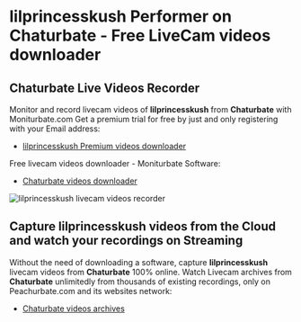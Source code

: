 # lilprincesskush Performer on Chaturbate - Free LiveCam videos downloader

## Chaturbate Live Videos Recorder

Monitor and record livecam videos of **lilprincesskush** from **Chaturbate** with Moniturbate.com
Get a premium trial for free by just and only registering with your Email address:
* [lilprincesskush Premium videos downloader](https://moniturbate.com/request-demo-licence-key.html)

Free livecam videos downloader - Moniturbate Software:
* [Chaturbate videos downloader](https://moniturbate.com/moniturbate-download-software.html)

![lilprincesskush livecam videos recorder](https://peachurnet.com/templates/moniturbate-software.png)


## Capture lilprincesskush videos from the Cloud and watch your recordings on Streaming

Without the need of downloading a software, capture **lilprincesskush** livecam videos from **Chaturbate** 100% online.
Watch Livecam archives from **Chaturbate** unlimitedly from thousands of existing recordings, only on Peachurbate.com and its websites network:
* [Chaturbate videos archives](https://peachurnet.com/)